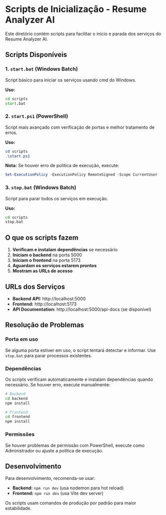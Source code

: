 # Scripts de Inicialização - Resume Analyzer AI

Este diretório contém scripts para facilitar o início e parada dos serviços do Resume Analyzer AI.

## Scripts Disponíveis

### 1. `start.bat` (Windows Batch)

Script básico para iniciar os serviços usando cmd do Windows.

**Uso:**

```cmd
cd scripts
start.bat
```

### 2. `start.ps1` (PowerShell)

Script mais avançado com verificação de portas e melhor tratamento de erros.

**Uso:**

```powershell
cd scripts
.\start.ps1
```

**Nota:** Se houver erro de política de execução, execute:

```powershell
Set-ExecutionPolicy -ExecutionPolicy RemoteSigned -Scope CurrentUser
```

### 3. `stop.bat` (Windows Batch)

Script para parar todos os serviços em execução.

**Uso:**

```cmd
cd scripts
stop.bat
```

## O que os scripts fazem

1. **Verificam e instalam dependências** se necessário
2. **Iniciam o backend** na porta 5000
3. **Iniciam o frontend** na porta 5173
4. **Aguardam os serviços estarem prontos**
5. **Mostram as URLs de acesso**

## URLs dos Serviços

- **Backend API:** http://localhost:5000
- **Frontend:** http://localhost:5173
- **API Documentation:** http://localhost:5000/api-docs (se disponível)

## Resolução de Problemas

### Porta em uso

Se alguma porta estiver em uso, o script tentará detectar e informar. Use `stop.bat` para parar processos existentes.

### Dependências

Os scripts verificam automaticamente e instalam dependências quando necessário. Se houver erro, execute manualmente:

```bash
# Backend
cd backend
npm install

# Frontend
cd frontend
npm install
```

### Permissões

Se houver problemas de permissão com PowerShell, execute como Administrador ou ajuste a política de execução.

## Desenvolvimento

Para desenvolvimento, recomenda-se usar:

- **Backend:** `npm run dev` (usa nodemon para hot reload)
- **Frontend:** `npm run dev` (usa Vite dev server)

Os scripts usam comandos de produção por padrão para maior estabilidade.
